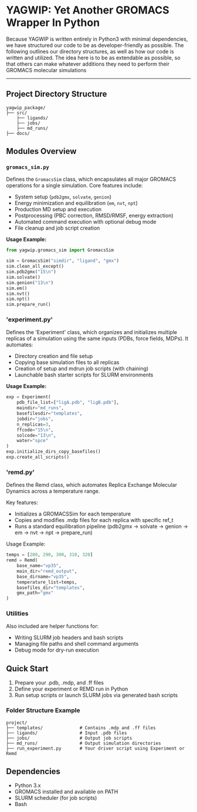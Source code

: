 # YAGWIP: Yet Another GROMACS Wrapper In Python

Because YAGWIP is written entirely in Python3 with minimal dependencies, we have structured our code to be as developer-friendly as possible. The following outlines our directory structures, as well as how our code is written and utilized. The idea here is to be as extendable as possible, so that others can make whatever additions they need to perform their GROMACS molecular simulations

---

## Project Directory Structure
```
yagwip_package/
├── src/
    ├── ligands/
    ├── jobs/
    ├── md_runs/
├── docs/

```

## Modules Overview

### `gromacs_sim.py`

Defines the `GromacsSim` class, which encapsulates all major GROMACS operations for a single simulation. Core features include:

- System setup (`pdb2gmx`, `solvate`, `genion`)
- Energy minimization and equilibration (`em`, `nvt`, `npt`)
- Production MD setup and execution
- Postprocessing (PBC correction, RMSD/RMSF, energy extraction)
- Automated command execution with optional debug mode
- File cleanup and job script creation

**Usage Example:**
```python
from yagwip.gromacs_sim import GromacsSim

sim = GromacsSim("simdir", "ligand", "gmx")
sim.clean_all_except()
sim.pdb2gmx("15\n")
sim.solvate()
sim.genion("13\n")
sim.em()
sim.nvt()
sim.npt()
sim.prepare_run()
```

### 'experiment.py'

Defines the 'Experiment' class, which organizes and initializes multiple replicas of a simulation using the same inputs (PDBs, force fields, MDPs). It automates:

- Directory creation and file setup
- Copying base simulation files to all replicas
- Creation of setup and mdrun job scripts (with chaining)
- Launchable bash starter scripts for SLURM environments

**Usage Example:**
```python
exp = Experiment(
    pdb_file_list=["ligA.pdb", "ligB.pdb"],
    maindir="md_runs",
    basefilesdir="templates",
    jobdir="jobs",
    n_replicas=3,
    ffcode="15\n",
    solcode="13\n",
    water="spce"
)
exp.initialize_dirs_copy_basefiles()
exp.create_all_scripts()
```
### 'remd.py'

Defines the Remd class, which automates Replica Exchange Molecular Dynamics across a temperature range.

Key features:

- Initializes a GROMACSSim for each temperature
- Copies and modifies .mdp files for each replica with specific ref_t
- Runs a standard equilibration pipeline (pdb2gmx → solvate → genion → em → nvt → npt → prepare_run)

Usage Example:
```python
temps = [280, 290, 300, 310, 320]
remd = Remd(
    base_name="vp35",
    main_dir="remd_output",
    base_dirname="vp35",
    temperature_list=temps,
    basefiles_dir="templates",
    gmx_path="gmx"
)
```
### Utilities

Also included are helper functions for:
- Writing SLURM job headers and bash scripts
- Managing file paths and shell command arguments
- Debug mode for dry-run execution

## Quick Start

1. Prepare your .pdb, .mdp, and .ff files
2. Define your experiment or REMD run in Python
3. Run setup scripts or launch SLURM jobs via generated bash scripts

### Folder Structure Example
```
project/
├── templates/              # Contains .mdp and .ff files
├── ligands/                # Input .pdb files
├── jobs/                   # Output job scripts
├── md_runs/                # Output simulation directories
├── run_experiment.py       # Your driver script using Experiment or Remd
```
## Dependencies
- Python 3.x
- GROMACS installed and available on PATH
- SLURM scheduler (for job scripts)
- Bash

